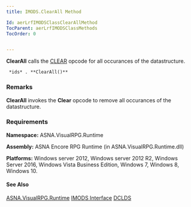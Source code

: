 ```yaml
---
title: IMODS.ClearAll Method

Id: aerLrfIMODSClassClearAllMethod
TocParent: aerLrfIMODSClassMethods
TocOrder: 0


---
```


**ClearAll** calls the [CLEAR](CLEAR.html) opcode for all occurances of the datastructure. 

```
 *ids* . **ClearAll()** 
```

### Remarks
**ClearAll** invokes the **Clear** opcode to remove all occurances of the datastructure. 

### Requirements
**Namespace:** ASNA.VisualRPG.Runtime 

**Assembly:** ASNA Encore RPG Runtime (in ASNA.VisualRPG.Runtime.dll) 

**Platforms:** Windows server 2012, Windows server 2012 R2, Windows Server 2016, Windows Vista Business Edition, Windows 7, Windows 8, Windows 10. 

#### See Also
[ASNA.VisualRPG.Runtime](aerLrfRuntimeNamespace.html)
[IMODS Interface](aerLrfIMODSClass.html)
[DCLDS](DCLDS.html) 
